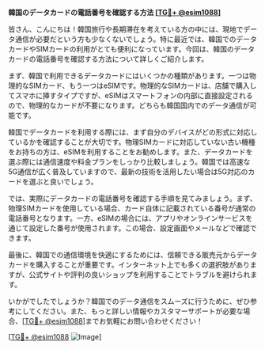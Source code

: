 **韓国のデータカードの電話番号を確認する方法 [[TG💪+ @esim1088](https://t.me/s/esim1088)]**

皆さん、こんにちは！韓国旅行や長期滞在を考えている方の中には、現地でデータ通信が必要だという方も少なくないでしょう。特に最近では、韓国でのデータカードやSIMカードの利用がとても便利になっています。今回は、韓国のデータカードの電話番号を確認する方法について詳しくご紹介します。

まず、韓国で利用できるデータカードにはいくつかの種類があります。一つは物理的なSIMカード、もう一つはeSIMです。物理的なSIMカードは、店舗で購入してスマホに挿すタイプですが、eSIMはスマートフォンの内部に直接設定されるので、物理的なカードが不要になります。どちらも韓国国内でのデータ通信が可能です。

韓国でデータカードを利用する際には、まず自分のデバイスがどの形式に対応しているかを確認することが大切です。物理SIMカードに対応していない古い機種をお持ちの方は、eSIMを利用することをお勧めします。また、データカードを選ぶ際には通信速度や料金プランをしっかり比較しましょう。韓国では高速な5G通信が広く普及していますので、最新の技術を活用したい場合は5G対応のカードを選ぶと良いでしょう。

では、実際にデータカードの電話番号を確認する手順を見てみましょう。まず、物理SIMカードを使用している場合、カード自体に記載されている番号が通常の電話番号となります。一方、eSIMの場合には、アプリやオンラインサービスを通じて設定した番号が使用されます。この場合、設定画面やメールなどで確認できます。

最後に、韓国での通信環境を快適にするためには、信頼できる販売元からデータカードを購入することが重要です。インターネット上でも多くの選択肢がありますが、公式サイトや評判の良いショップを利用することでトラブルを避けられます。

いかがでしたでしょうか？韓国でのデータ通信をスムーズに行うために、ぜひ参考にしてください。また、もっと詳しい情報やカスタマーサポートが必要な場合、[[TG💪+ @esim1088](https://t.me/s/esim1088)]までお気軽にお問い合わせください！

[[TG💪+ @esim1088](https://t.me/s/esim1088) ![Image](https://i.postimg.cc/Y0z9fWf4/image.png)]
